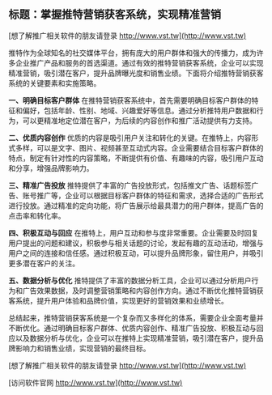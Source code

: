 ## **标题：掌握推特营销获客系统，实现精准营销**

[想了解推广相关软件的朋友请登录 http://www.vst.tw](http://www.vst.tw)

推特作为全球知名的社交媒体平台，拥有庞大的用户群体和强大的传播力，成为许多企业推广产品和服务的首选渠道。通过有效的推特营销获客系统，企业可以实现精准营销，吸引潜在客户，提升品牌曝光度和销售业绩。下面将介绍推特营销获客系统的关键要素和实施策略。

**一、明确目标客户群体**
在推特营销获客系统中，首先需要明确目标客户群体的特征和偏好，包括年龄、性别、地域、兴趣爱好等信息。通过分析推特用户数据和行为，可以更精准地定位潜在客户，为后续的内容创作和推广活动提供有力支持。

**二、优质内容创作**
优质的内容是吸引用户关注和转化的关键。在推特上，内容形式多样，可以是文字、图片、视频甚至互动式内容。企业需要结合目标客户群体的特点，制定有针对性的内容策略，不断提供有价值、有趣味的内容，吸引用户互动和分享，增强品牌影响力。

**三、精准广告投放**
推特提供了丰富的广告投放形式，包括推文广告、话题标签广告、账号推广等，企业可以根据目标客户群体的特征和需求，选择合适的广告形式进行投放。通过精准的定向功能，将广告展示给最具潜力的用户群体，提高广告的点击率和转化率。

**四、积极互动与回应**
在推特上，用户互动和参与度非常重要。企业需要及时回复用户提出的问题和建议，积极参与相关话题的讨论，发起有趣的互动活动，增强与用户之间的连接和信任感。通过积极互动，可以提升品牌形象，留住用户，并吸引更多潜在客户的关注。

**五、数据分析与优化**
推特提供了丰富的数据分析工具，企业可以通过分析用户行为和广告效果数据，及时调整营销策略和内容创作方向。通过不断优化推特营销获客系统，提升用户体验和品牌价值，实现更好的营销效果和业绩增长。

总结起来，推特营销获客系统是一个复杂而又多样化的体系，需要企业全面考量并不断优化。通过明确目标客户群体、优质内容创作、精准广告投放、积极互动与回应以及数据分析与优化，企业可以在推特上实现精准营销，吸引潜在客户，提升品牌影响力和销售业绩，实现营销的最终目标。

[想了解推广相关软件的朋友请登录 http://www.vst.tw](http://www.vst.tw)


[访问软件官网 http://www.vst.tw](http://www.vst.tw)
